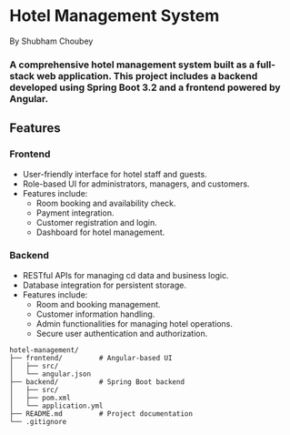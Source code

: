 # Hotel Management System
By Shubham Choubey 
### A comprehensive hotel management system built as a full-stack web application. This project includes a backend developed using Spring Boot 3.2 and a frontend powered by Angular.


## Features
### Frontend
* User-friendly interface for hotel staff and guests.
* Role-based UI for administrators, managers, and customers.
* Features include:
  * Room booking and availability check.
  * Payment integration.
  * Customer registration and login.
  * Dashboard for hotel management.
  
### Backend
* RESTful APIs for managing cd data and business logic.
* Database integration for persistent storage.
* Features include:
  * Room and booking management.
  * Customer information handling.
  * Admin functionalities for managing hotel operations.
  * Secure user authentication and authorization.
```
hotel-management/
├── frontend/         # Angular-based UI
│   ├── src/
│   └── angular.json
├── backend/          # Spring Boot backend
│   ├── src/
│   ├── pom.xml
│   └── application.yml
├── README.md         # Project documentation
└── .gitignore
```